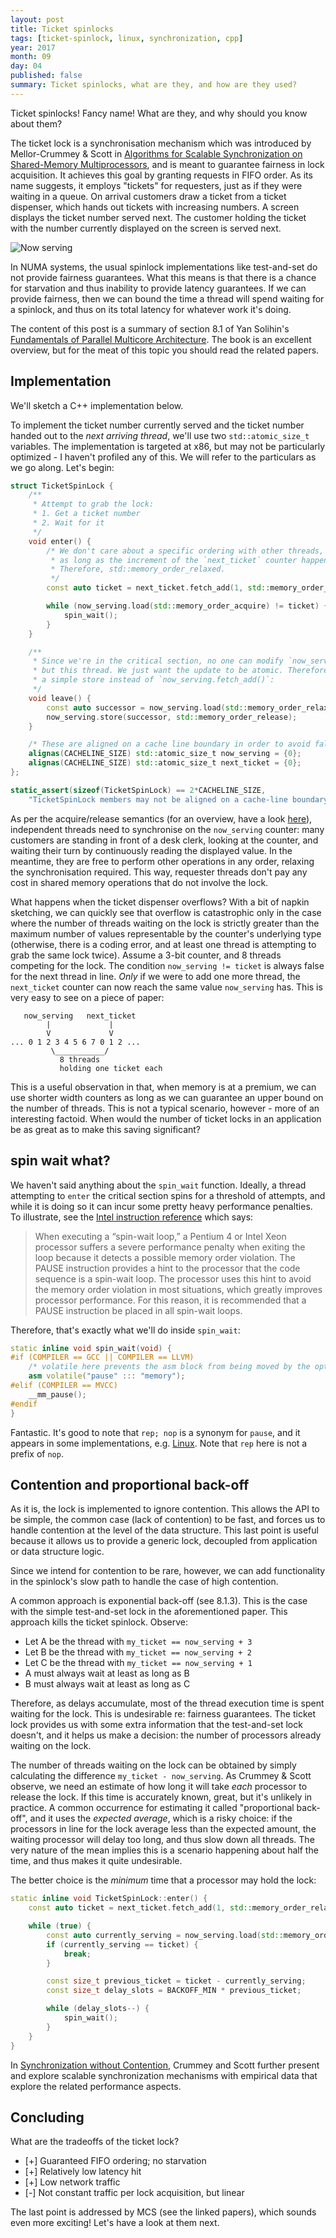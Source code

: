 ```yaml
---
layout: post
title: Ticket spinlocks
tags: [ticket-spinlock, linux, synchronization, cpp]
year: 2017
month: 09
day: 04
published: false
summary: Ticket spinlocks, what are they, and how are they used?
---
```


Ticket spinlocks! Fancy name! What are they, and why should you know about them?

The ticket lock is a synchronisation mechanism which was introduced by Mellor-Crummey & Scott in
[Algorithms for Scalable Synchronization on Shared-Memory
Multiprocessors](https://www.cs.rice.edu/~johnmc/papers/tocs91.pdf), and is meant to guarantee
fairness in lock acquisition. It achieves this goal by granting requests in FIFO order. As its name
suggests, it employs "tickets" for requesters, just as if they were waiting in a queue. On arrival
customers draw a ticket from a ticket dispenser, which hands out tickets with increasing numbers. A
screen displays the ticket number served next. The customer holding the ticket with the number
currently displayed on the screen is served next.

![Now serving](https://farm3.staticflickr.com/2815/9002017002_a68a1640a9_m.jpg)

In NUMA systems, the usual spinlock implementations like test-and-set do not provide fairness
guarantees. What this means is that there is a chance for starvation and thus inability to provide
latency guarantees. If we can provide fairness, then we can bound the time a thread will spend
waiting for a spinlock, and thus on its total latency for whatever work it's doing.

The content of this post is a summary of section 8.1 of Yan Solihin's [Fundamentals of Parallel
Multicore
Architecture](https://books.google.gr/books?id=G2fmCgAAQBAJ&lpg=PA280&ots=YTXmC2-c-J&dq=test-and-set%20fairness&pg=PA265#v=onepage&q&f=false).
The book is an excellent overview, but for the meat of this topic you should read the related
papers.

## Implementation

We'll sketch a C++ implementation below.

To implement the ticket number currently served and the ticket number handed out to the _next
arriving thread_, we'll use two `std::atomic_size_t` variables. The implementation is targeted at
x86, but may not be particularly optimized - I haven't profiled any of this. We will refer to the
particulars as we go along. Let's begin:

```cpp
struct TicketSpinLock {
    /**
     * Attempt to grab the lock:
     * 1. Get a ticket number
     * 2. Wait for it
     */
    void enter() {
        /* We don't care about a specific ordering with other threads,
         * as long as the increment of the `next_ticket` counter happens atomically.
         * Therefore, std::memory_order_relaxed.
         */
        const auto ticket = next_ticket.fetch_add(1, std::memory_order_relaxed);

        while (now_serving.load(std::memory_order_acquire) != ticket) {
            spin_wait();
        }
    }

    /**
     * Since we're in the critical section, no one can modify `now_serving`
     * but this thread. We just want the update to be atomic. Therefore we can use
     * a simple store instead of `now_serving.fetch_add()`:
     */
    void leave() {
        const auto successor = now_serving.load(std::memory_order_relaxed) + 1;
        now_serving.store(successor, std::memory_order_release);
    }

    /* These are aligned on a cache line boundary in order to avoid false sharing: */
    alignas(CACHELINE_SIZE) std::atomic_size_t now_serving = {0};
    alignas(CACHELINE_SIZE) std::atomic_size_t next_ticket = {0};
};

static_assert(sizeof(TicketSpinLock) == 2*CACHELINE_SIZE,
    "TicketSpinLock members may not be aligned on a cache-line boundary");
```

As per the acquire/release semantics (for an overview, have a look
[here](https://gcc.gnu.org/wiki/Atomic/GCCMM/AtomicSync)), independent threads need to synchronise
on the `now_serving` counter: many customers are standing in front of a desk clerk, looking at the
counter, and waiting their turn by continuously reading the displayed value. In the meantime, they
are free to perform other operations in any order, relaxing the synchronisation required. This way,
requester threads don't pay any cost in shared memory operations that do not involve the lock.

What happens when the ticket dispenser overflows? With a bit of napkin sketching, we can quickly see
that overflow is catastrophic only in the case where the number of threads waiting on the lock is
strictly greater than the maximum number of values representable by the counter's underlying type
(otherwise, there is a coding error, and at least one thread is attempting to grab the same lock
twice). Assume a 3-bit counter, and 8 threads competing for the lock. The condition `now_serving !=
ticket` is always false for the next thread in line. _Only_ if we were to add one more thread, the
`next_ticket` counter can now reach the same value `now_serving` has. This is very easy to see on a
piece of paper:

```
   now_serving   next_ticket
        |             |
        V             V
... 0 1 2 3 4 5 6 7 0 1 2 ...
         \___________/
           8 threads
           holding one ticket each
```

This is a useful observation in that, when memory is at a premium, we can use shorter width counters
as long as we can guarantee an upper bound on the number of threads. This is not a typical scenario,
however - more of an interesting factoid. When would the number of ticket locks in an application be
as great as to make this saving significant?

## spin wait what?

We haven't said anything about the `spin_wait` function. Ideally, a thread attempting to
`enter` the critical section spins for a threshold of attempts, and while it is doing so
it can incur some pretty heavy performance penalties. To illustrate, see the [Intel instruction
reference](http://www.intel.com/Assets/PDF/manual/325383.pdf) which says:

> When executing a “spin-wait loop,” a Pentium 4 or Intel Xeon processor suffers a severe
> performance penalty when exiting the loop because it detects a possible memory order
> violation. The PAUSE instruction provides a hint to the processor that the code sequence
> is a spin-wait loop. The processor uses this hint to avoid the memory order violation in
> most situations, which greatly improves processor performance. For this reason, it is
> recommended that a PAUSE instruction be placed in all spin-wait loops.

Therefore, that's exactly what we'll do inside `spin_wait`:

```cpp
static inline void spin_wait(void) {
#if (COMPILER == GCC || COMPILER == LLVM)
    /* volatile here prevents the asm block from being moved by the optimiser: */
    asm volatile("pause" ::: "memory");
#elif (COMPILER == MVCC)
    __mm_pause();
#endif
}
```

Fantastic. It's good to note that `rep; nop` is a synonym for `pause`, and it appears in some
implementations, e.g.
[Linux](http://lxr.free-electrons.com/source/arch/x86/include/asm/processor.h#L562). Note that `rep`
here is not a prefix of `nop`.

## Contention and proportional back-off

As it is, the lock is implemented to ignore contention. This allows the API to be simple, the common
case (lack of contention) to be fast, and forces us to handle contention at the level of the data
structure. This last point is useful because it allows us to provide a generic lock, decoupled from
application or data structure logic.

Since we intend for contention to be rare, however, we can add functionality in the
spinlock's slow path to handle the case of high contention.

A common approach is exponential back-off (see 8.1.3). This is the case with the simple test-and-set
lock in the aforementioned paper. This approach kills the ticket spinlock. Observe:

* Let A be the thread with `my_ticket == now_serving + 3`
* Let B be the thread with `my_ticket == now_serving + 2`
* Let C be the thread with `my_ticket == now_serving + 1`
* A must always wait at least as long as B
* B must always wait at least as long as C

Therefore, as delays accumulate, most of the thread execution time is spent waiting for the lock.
This is undesirable re: fairness guarantees. The ticket lock provides us with some extra information
that the test-and-set lock doesn't, and it helps us make a decision: the number of processors
already waiting on the lock.

The number of threads waiting on the lock can be obtained by simply calculating the difference
`my_ticket - now_serving`. As Crummey & Scott observe, we need an estimate of how long it will take
_each_ processor to release the lock. If this time is accurately known, great, but it's unlikely in
practice. A common occurrence for estimating it called "proportional back-off", and it uses the
_expected average_, which is a risky choice: if the processors in line for the lock average less
than the expected amount, the waiting processor will delay too long, and thus slow down all threads.
The very nature of the mean implies this is a scenario happening about half the time, and thus makes
it quite undesirable.

The better choice is the _minimum_ time that a processor may hold the lock:

```cpp
static inline void TicketSpinLock::enter() {
    const auto ticket = next_ticket.fetch_add(1, std::memory_order_relaxed);

    while (true) {
        const auto currently_serving = now_serving.load(std::memory_order_acquire);
        if (currently_serving == ticket) {
            break;
        }

        const size_t previous_ticket = ticket - currently_serving;
        const size_t delay_slots = BACKOFF_MIN * previous_ticket;

        while (delay_slots--) {
            spin_wait();
        }
    }
}
```

In [Synchronization without
Contention](http://www.cs.berkeley.edu/~kubitron/cs258/handouts/papers/1991_ASPLOS_sync.pdf),
Crummey and Scott further present and explore scalable synchronization mechanisms with
empirical data that explore the related performance aspects.

## Concluding

What are the tradeoffs of the ticket lock?

+ [+] Guaranteed FIFO ordering; no starvation
+ [+] Relatively low latency hit
+ [+] Low network traffic
+ [-] Not constant traffic per lock acquisition, but linear

The last point is addressed by MCS (see the linked papers), which sounds even more
exciting! Let's have a look at them next.

